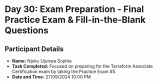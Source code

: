 # Day 30: Exam Preparation - Final Practice Exam & Fill-in-the-Blank Questions
## Participant Details

- **Name:** Njoku Ujunwa Sophia 
- **Task Completed:** Focused on preparing for the Terraform Associate Certification exam by taking the Practice Exam #5.
- **Date and Time:** 27/09/2024 10:00 PM
